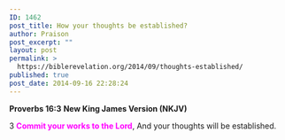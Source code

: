 ```yaml
---
ID: 1462
post_title: How your thoughts be established?
author: Praison
post_excerpt: ""
layout: post
permalink: >
  https://biblerevelation.org/2014/09/thoughts-established/
published: true
post_date: 2014-09-16 22:28:24
---
```

<strong>Proverbs 16:3</strong>
<strong> New King James Version (NKJV)</strong>

3 <span style="color: #ff00ff;"><strong>Commit your works to the Lord</strong></span>,
And your thoughts will be established.